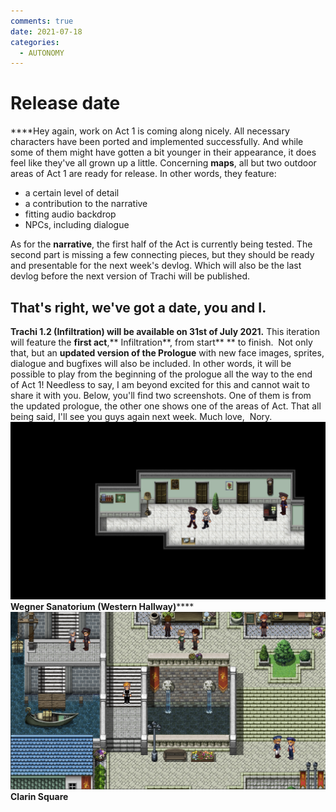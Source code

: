 ```yaml
---
comments: true
date: 2021-07-18
categories:
  - AUTONOMY
---
```


# Release date

****Hey again,
work on Act 1 is coming along nicely. All necessary characters have been ported and implemented successfully. And while some of them might have gotten a bit younger in their appearance, it does feel like they've all grown up a little.
Concerning **maps**, all but two outdoor areas of Act 1 are ready for release. In other words, they feature:
- a certain level of detail
- a contribution to the narrative
- fitting audio backdrop
- NPCs, including dialogue
<!-- more -->

As for the **narrative**, the first half of the Act is currently being tested. The second part is missing a few connecting pieces, but they should be ready and presentable for the next week's devlog. Which will also be the last devlog before the next version of Trachi will be published.
## That's right, we've got a date, you and I.
**Trachi 1.2 (Infiltration) will be available on 31st of July 2021.**
This iteration will feature the **first act**,** Infiltration**, from start** ** to finish. 
Not only that, but an **updated version of the Prologue** with new face images, sprites, dialogue and bugfixes will also be included.
In other words, it will be possible to play from the beginning of the prologue all the way to the end of Act 1!
Needless to say, I am beyond excited for this and cannot wait to share it with you.
Below, you'll find two screenshots. One of them is from the updated prologue, the other one shows one of the areas of Act.
That all being said, I'll see you guys again next week.
Much love, 
Nory.
![](../../../../assets/blog/images/itch/2021/lTU9yW.png)
**Wegner Sanatorium (Western Hallway)******
![](../../../../assets/blog/images/itch/2021/j_UeFE.png)
**Clarin Square**
